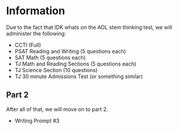 # Information

Due to the fact that IDK whats on the AOL stem thinking test, we will administer the following:  
- CCTI (Full)
- PSAT Reading and Writing (5 questions each)
- SAT Math (5 questions each)
- TJ Math and Reading Sections (5 questions each)
- TJ Science Section (10 questions)
- TJ 30 minute Admissions Test (or something similar) 
## Part 2 
After all of that, we will move on to part 2.
- Writing Prompt #3
